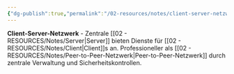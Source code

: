 ```yaml
---
{"dg-publish":true,"permalink":"/02-resources/notes/client-server-netzwerk/","tags":["informatik/netzwerk/topologie","informatik/netzwerk/organisation"],"noteIcon":"","updated":"2025-09-10T16:35:10.000+02:00"}
---
```



**Client-Server-Netzwerk** - Zentrale [[02 - RESOURCES/Notes/Server\|Server]] bieten Dienste für [[02 - RESOURCES/Notes/Client\|Client]]s an.
Professioneller als [[02 - RESOURCES/Notes/Peer-to-Peer-Netzwerk\|Peer-to-Peer-Netzwerk]] durch zentrale Verwaltung und Sicherheitskontrollen.